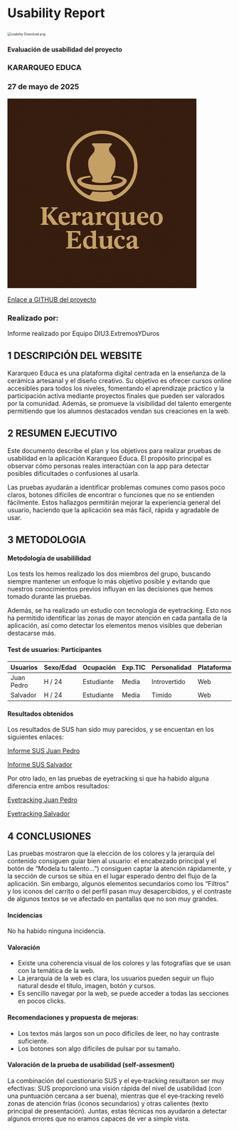 # Usability Report

<img src="https://encrypted-tbn0.gstatic.com/images?q=tbn:ANd9GcRF017nhV-TFmNER2OM8UbXtdN6xwAKBYrv0i6onNfKu6Yn0BV0RK6aiOroeXl73LSY-B0&usqp=CAU" alt="usability Download png" style="zoom:50%;" />

#### Evaluación de usabilidad del proyecto 

### KARARQUEO EDUCA

### 27 de mayo de 2025

![img Proyecto](https://github.com/DIU3-Mamallema/UX_CaseStudy/raw/08f10992b995f9e2cbe0215212121bc4fd4ed86f/P3/Logo%20peque%C3%B1o.png)

[Enlace a GITHUB del proyecto](https://github.com/DIU3-Mamallema/UX_CaseStudy)

### Realizado por:

Informe realizado por Equipo DIU3.ExtremosYDuros


## 1 DESCRIPCIÓN DEL WEBSITE

Kararqueo Educa es una plataforma digital centrada en la enseñanza de la cerámica artesanal y el diseño creativo. Su objetivo es ofrecer cursos online accesibles para todos los niveles, fomentando el aprendizaje práctico y la participación activa mediante proyectos finales que pueden ser valorados por la comunidad. Además, se promueve la visibilidad del talento emergente permitiendo que los alumnos destacados vendan sus creaciones en la web.

 
## 2 RESUMEN EJECUTIVO

Este documento describe el plan y los objetivos para realizar pruebas de usabilidad en la aplicación Kararqueo Educa. El propósito principal es observar cómo personas reales interactúan con la app para detectar posibles dificultades o confusiones al usarla.

Las pruebas ayudarán a identificar problemas comunes como pasos poco claros, botones difíciles de encontrar o funciones que no se entienden fácilmente. Estos hallazgos permitirán mejorar la experiencia general del usuario, haciendo que la aplicación sea más fácil, rápida y agradable de usar.


## 3 METODOLOGIA 

#### Metodología de usabililidad

Los tests los hemos realizado los dos miembros del grupo, buscando siempre mantener un enfoque lo más objetivo posible y evitando que nuestros conocimientos previos influyan en las decisiones que hemos tomado durante las pruebas.

Además, se ha realizado un estudio con tecnología de eyetracking. Esto nos ha permitido identificar las zonas de mayor atención en cada pantalla de la aplicación, así como detectar los elementos menos visibles que deberían destacarse más.
 

#### Test de usuarios: Participantes

| Usuarios | Sexo/Edad     | Ocupación   |  Exp.TIC    | Personalidad | Plataforma | Caso
| ------------- | -------- | ----------- | ----------- | -----------  | ---------- | ----
| Juan Pedro    | H / 24   | Estudiante  | Media       | Introvertido | Web        | B 
| Salvador      | H / 24   | Estudiante  | Media       | Timido       | Web        | B 


#### Resultados obtenidos

Los resultados de SUS han sido muy parecidos, y se encuentan en los siguientes enlaces:

[Informe SUS Juan Pedro](SUS_JuanPedro.pdf)

[Informe SUS Salvador](SUS_Salvador.pdf)

Por otro lado, en las pruebas de eyetracking si que ha habido alguna diferencia entre ambos resultados:

[Eyetracking Juan Pedro](EyetrackingJuanPedro.png)

[Eyetracking Salvador](EyetrackingSalvador.png)


## 4 CONCLUSIONES 

Las pruebas mostraron que la elección de los colores y la jerarquía del contenido consiguen guiar bien al usuario: el encabezado principal y el botón de “Modela tu talento…”) consiguen captar la atención rápidamente, y la sección de cursos se sitúa en el lugar esperado dentro del flujo de la aplicación. Sin embargo, algunos elementos secundarios como los “Filtros” y los iconos del carrito o del perfil pasan muy desapercibidos, y el contraste de algunos textos se ve afectado en pantallas que no son muy grandes.


#### Incidencias

No ha habido ninguna incidencia.


#### Valoración 

* Existe una coherencia visual de los colores y las fotografías que se usan con la temática de la web.
* La jerarquía de la web es clara, los usuarios pueden seguir un flujo natural desde el título, imagen, botón y cursos.
* Es sencillo navegar por la web, se puede acceder a todas las secciones en pocos clicks.


#### Recomendaciones y propuesta de mejoras: 

* Los textos más largos son un poco dificiles de leer, no hay contraste suficiente.
* Los botones son algo difíciles de pulsar por su tamaño.


#### Valoración de la prueba de usabilidad (self-assesment)

La combinación del cuestionario SUS y el eye‐tracking resultaron ser muy efectivas: SUS proporcionó una visión rápida del nivel de usabilidad (con una puntuación cercana a ser buena), mientras que el eye‐tracking reveló zonas de atención frías (iconos secundarios) y otras calientes (texto principal de presentación). Juntas, estas técnicas nos ayudaron a detectar algunos errores que no eramos capaces de ver a simple vista.
